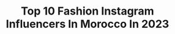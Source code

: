 ---
title: Top 10 Fashion Instagram Influencers In Morocco In 2023
description: >-
  Find top fashion Instagram influencers in Morocco in 2023. Most popular hashtags: #fashion #styleblogger #fashionblogger.
platform: Instagram
hits: 160
text_top: See the top-rated Instagram influencers on inBeat.
text_bottom: Our platform holds 160 Instagram influencers like this in Morocco for you to collaborate.
profiles:
  - username: "randdalati"
    fullname: >-
      The Datis 🌸 رند دالاتي • Dubai Influencer
    bio: >-
      👩🏼Licensed Content Creator in Dubai • Journalist • Youtuber 👗Snapchat & Tiktok: Randdalati 👢Beauty | Fashion | Lifestyle 📧: rand.dalati@gmail.com
    location: "Morocco"
    followers: 1637216
    engagement: 208
    commentsToLikes: 0.040509
    id: ckap1n9hmva2a0i78fhcftoiq
    verified: false
    hashtags: "#makeup, #outfit, #worldcup, #qatar"
  - username: "marwahassan"
    fullname: >-
      Marwa Hassan مروة حسن
    bio: >-
      Fashion • Beauty • Travel Info.marwahassan@gmail.com @marwa 👘 @youssefandomar mum 👨‍👩‍👦‍👦 Cofounder @lyoscarfs | @montessorieducationaltoys
    location: "Morocco"
    followers: 2645433
    engagement: 56
    commentsToLikes: 0.005567
    id: ck0tv6mfha5xw0i1977h5qc7v
    verified: true
    hashtags: "#trending, #sleem, #otrivinairbubble, #firsttimeinegypt"
  - username: "wafaezzeldin122"
    fullname: >-
      Wafaa Ezz Eldin| وفاء عزالدين
    bio: >-
      .Fashion .. Lifestyle .Travel ✈️🇹🇷🇦🇪🇸🇦 .Pharmacist .pink princess .wife @emadeldin92 .mom 📧omda9292@gmail.com
    location: "Morocco"
    followers: 1694053
    engagement: 179
    commentsToLikes: 0.027206
    id: ck5hcg4jkhwk00i11d92wybti
    verified: false
    hashtags: ""
  - username: "sfatimazahraa"
    fullname: >-
      Fatimazahra Sel 🇲🇦
    bio: >-
      💄/ Fashion beauty & lifestyle 🕊/ hijab 📍/ RABAT 📥/ For collaborations fatimazohra.selhami@gmail.com
    location: "Morocco"
    followers: 47021
    engagement: 393
    commentsToLikes: 0.034769
    id: ckaoult3v0tp10i78ezrrkgyz
    verified: false
    hashtags: "#fashionista, #hijabsyari, #fashiongram, #muslim"
  - username: "itsrajaa__"
    fullname: >-
      R A J A A
    bio: >-
      🇲🇦🇮🇳 - NYC fashion, travel & a whole lotta culture 📧: Lesoukstyle@gmail.com
    location: "Morocco"
    followers: 2529
    engagement: 1101
    commentsToLikes: 0.095931
    id: ck5pzuumh2v320i117fjmexc6
    verified: false
    hashtags: "#moroccotravel, #marrakech, #rooftopviews, #wfh"
  - username: "oumaima_elghachi"
    fullname: >-
      Hijab Modest
    bio: >-
      🇲🇦 أُمَيمَة الغَاشِي @qafilaanamaak profile supporter Fashion•beauty•lifestyle #beautiful_in_hijab 💜
    location: "Morocco"
    followers: 826208
    engagement: 310
    commentsToLikes: 0.005391
    id: ck15tt47rjrfp0i19lj8f0fus
    verified: false
    hashtags: "#maybellinesquad2021, #maybelline"
  - username: "beautiful4hijab"
    fullname: >-
      💛 حسناء💛
    bio: >-
      Collaboration DM 📩🔹لإعلاناتكم التجارية Hijab Fashion👗👚📝reviews
    location: "Morocco"
    followers: 172469
    engagement: 308
    commentsToLikes: 0.014196
    id: ck8t5x6ysbjom0j78sa8hp84v
    verified: false
    hashtags: "#duniabatma, #explore, #hijabstyle, #explor"
  - username: "feda_mak"
    fullname: >-
      FEDA MAHMOUD  |  فداء محمود
    bio: >-
      Interior Architect 📐 Beauty-Fashion-lifestyle 📍living in Jerusalem -القدس Jordanian 🇯🇴 🇵🇸married💍 Snapchat: Feda_mak Working at @JACCO_autism
    location: "Morocco"
    followers: 84024
    engagement: 198
    commentsToLikes: 0.195604
    id: ck13655vr4sss0i19cn2wpfmj
    verified: false
    hashtags: "#qatar, #explore, #instagood, #ootd"
  - username: "nounoua_selma"
    fullname: >-
      Fashion designer 🇩🇿
    bio: >-
      Propriétaire de : @nns_dz 🔸 Modeliste ✂️ Styliste. 🔸 Dermo-conseillère. 🔸 Fashionista. 🔸 Animatrice. 🔸 Self development.
    location: "Morocco"
    followers: 26990
    engagement: 456
    commentsToLikes: 0.048854
    id: ck6ufvz8pzgb20j71ansox9z3
    verified: false
    hashtags: "#nns, #bienetre, #revue, #hijabinspiration"
  - username: "fashionmintea"
    fullname: >-
      Yasmina Olfi
    bio: >-
      Moroccan digital entrepreneur🇲🇦Fashion ,Beauty, Travel & Lifestyle 🧿🌴 Current location:📍Morocco Contact : fashionmintea@gmail.com​ TED speaker 🔊
    location: "Morocco"
    followers: 230094
    engagement: 190
    commentsToLikes: 0.015014
    id: ck6ub14qk6v2m0j71ictzdlvl
    verified: true
    hashtags: "#revolveme, #revolvewinter, #goodgirlcarolinaherrera, #marrakech"
---
